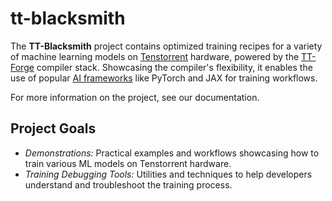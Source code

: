 # tt-blacksmith

The **TT-Blacksmith** project contains optimized training recipes for a variety of machine learning models on [Tenstorrent](https://tenstorrent.com/) hardware, powered by the [TT-Forge](https://github.com/tenstorrent/tt-forge) compiler stack. Showcasing the compiler's flexibility, it enables the use of popular [AI frameworks](https://github.com/tenstorrent/tt-forge?tab=readme-ov-file#current-ai-framework-front-end-projects) like PyTorch and JAX for training workflows.

For more information on the project, see our documentation.

## Project Goals

- *Demonstrations:* Practical examples and workflows showcasing how to train various ML models on Tenstorrent hardware.
- *Training Debugging Tools:* Utilities and techniques to help developers understand and troubleshoot the training process.
